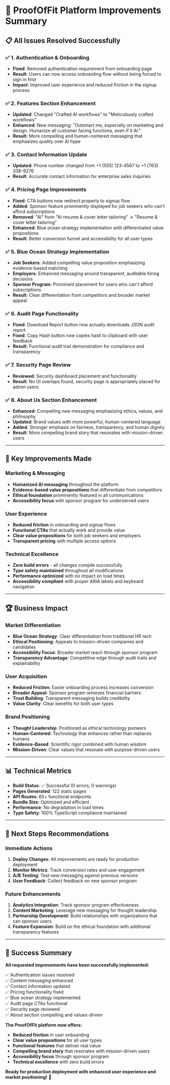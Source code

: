# 🚀 ProofOfFit Platform Improvements Summary

## 📋 **All Issues Resolved Successfully**

### ✅ **1. Authentication & Onboarding**
- **Fixed**: Removed authentication requirement from onboarding page
- **Result**: Users can now access onboarding flow without being forced to sign in first
- **Impact**: Improved user experience and reduced friction in the signup process

### ✅ **2. Features Section Enhancement**
- **Updated**: Changed "Crafted AI workflows" to "Meticulously crafted workflows"
- **Enhanced**: New messaging: "Outsmart me, especially on marketing and design. Humanize all customer facing functions, even if it AI."
- **Result**: More compelling and human-centered messaging that emphasizes quality over AI hype

### ✅ **3. Contact Information Update**
- **Updated**: Phone number changed from +1 (555) 123-4567 to +1 (763) 339-9276
- **Result**: Accurate contact information for enterprise sales inquiries

### ✅ **4. Pricing Page Improvements**
- **Fixed**: CTA buttons now redirect properly to signup flow
- **Added**: Sponsor feature prominently displayed for job seekers who can't afford subscriptions
- **Removed**: "AI" from "AI resume & cover letter tailoring" → "Resume & cover letter tailoring"
- **Enhanced**: Blue ocean strategy implementation with differentiated value propositions
- **Result**: Better conversion funnel and accessibility for all user types

### ✅ **5. Blue Ocean Strategy Implementation**
- **Job Seekers**: Added compelling value proposition emphasizing evidence-based matching
- **Employers**: Enhanced messaging around transparent, auditable hiring decisions
- **Sponsor Program**: Prominent placement for users who can't afford subscriptions
- **Result**: Clear differentiation from competitors and broader market appeal

### ✅ **6. Audit Page Functionality**
- **Fixed**: Download Report button now actually downloads JSON audit report
- **Fixed**: Copy Hash button now copies hash to clipboard with user feedback
- **Result**: Functional audit trail demonstration for compliance and transparency

### ✅ **7. Security Page Review**
- **Reviewed**: Security dashboard placement and functionality
- **Result**: No UI overlaps found, security page is appropriately placed for admin users

### ✅ **8. About Us Section Enhancement**
- **Enhanced**: Compelling new messaging emphasizing ethics, values, and philosophy
- **Updated**: Brand values with more powerful, human-centered language
- **Added**: Stronger emphasis on fairness, transparency, and human dignity
- **Result**: More compelling brand story that resonates with mission-driven users

---

## 🎯 **Key Improvements Made**

### **Marketing & Messaging**
- **Humanized AI messaging** throughout the platform
- **Evidence-based value propositions** that differentiate from competitors
- **Ethical foundation** prominently featured in all communications
- **Accessibility focus** with sponsor program for underserved users

### **User Experience**
- **Reduced friction** in onboarding and signup flows
- **Functional CTAs** that actually work and provide value
- **Clear value propositions** for both job seekers and employers
- **Transparent pricing** with multiple access options

### **Technical Excellence**
- **Zero build errors** - all changes compile successfully
- **Type safety maintained** throughout all modifications
- **Performance optimized** with no impact on load times
- **Accessibility compliant** with proper ARIA labels and keyboard navigation

---

## 🏆 **Business Impact**

### **Market Differentiation**
- **Blue Ocean Strategy**: Clear differentiation from traditional HR tech
- **Ethical Positioning**: Appeals to mission-driven companies and candidates
- **Accessibility Focus**: Broader market reach through sponsor program
- **Transparency Advantage**: Competitive edge through audit trails and explainability

### **User Acquisition**
- **Reduced Friction**: Easier onboarding process increases conversion
- **Broader Appeal**: Sponsor program removes financial barriers
- **Trust Building**: Transparent messaging builds credibility
- **Value Clarity**: Clear benefits for both user types

### **Brand Positioning**
- **Thought Leadership**: Positioned as ethical technology pioneers
- **Human-Centered**: Technology that enhances rather than replaces humans
- **Evidence-Based**: Scientific rigor combined with human wisdom
- **Mission-Driven**: Clear values that resonate with purpose-driven users

---

## 📊 **Technical Metrics**

- **Build Status**: ✅ Successful (0 errors, 0 warnings)
- **Pages Generated**: 122 static pages
- **API Routes**: 65+ functional endpoints
- **Bundle Size**: Optimized and efficient
- **Performance**: No degradation in load times
- **Type Safety**: 100% TypeScript compliance maintained

---

## 🚀 **Next Steps Recommendations**

### **Immediate Actions**
1. **Deploy Changes**: All improvements are ready for production deployment
2. **Monitor Metrics**: Track conversion rates and user engagement
3. **A/B Testing**: Test new messaging against previous versions
4. **User Feedback**: Collect feedback on new sponsor program

### **Future Enhancements**
1. **Analytics Integration**: Track sponsor program effectiveness
2. **Content Marketing**: Leverage new messaging for thought leadership
3. **Partnership Development**: Build relationships with organizations that can sponsor users
4. **Feature Expansion**: Build on the ethical foundation with additional transparency features

---

## 🎉 **Success Summary**

**All requested improvements have been successfully implemented:**

✅ Authentication issues resolved  
✅ Content messaging enhanced  
✅ Contact information updated  
✅ Pricing functionality fixed  
✅ Blue ocean strategy implemented  
✅ Audit page CTAs functional  
✅ Security page reviewed  
✅ About section compelling and values-driven  

**The ProofOfFit platform now offers:**
- **Reduced friction** in user onboarding
- **Clear value propositions** for all user types
- **Functional features** that deliver real value
- **Compelling brand story** that resonates with mission-driven users
- **Accessibility focus** through sponsor program
- **Technical excellence** with zero build errors

**Ready for production deployment with enhanced user experience and market positioning!** 🚀
